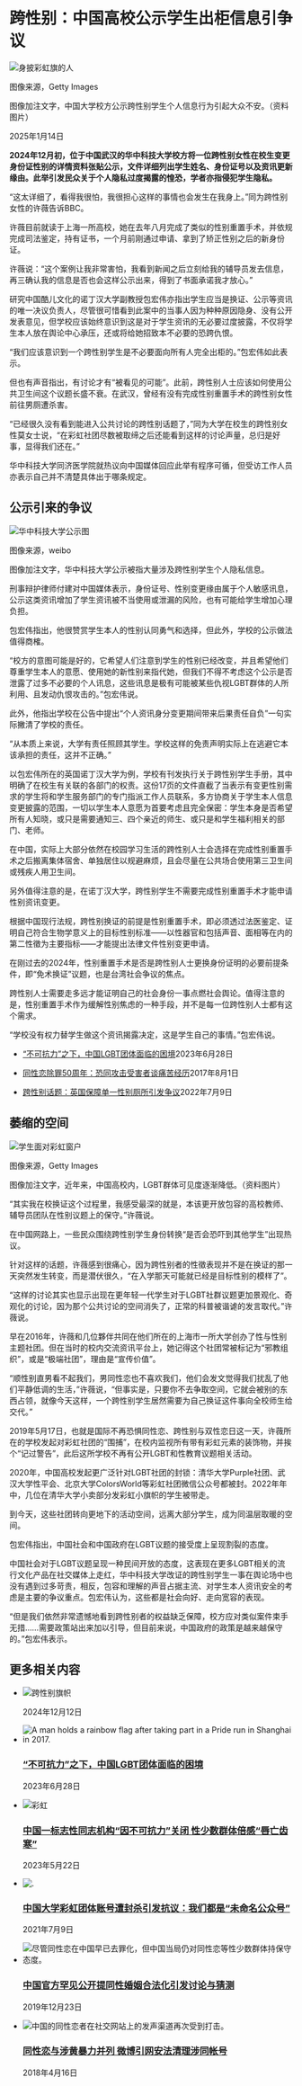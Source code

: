 # 跨性别：中国高校公示学生出柜信息引争议

![身披彩虹旗的人](https://ichef.bbci.co.uk/ace/ws/640/cpsprodpb/3f5f/live/4f5bf260-d22a-11ef-94cb-5f844ceb9e30.jpg.webp)

图像来源，Getty Images

图像加注文字，中国大学校方公示跨性别学生个人信息行为引起大众不安。（资料图片）

2025年1月14日

**2024年12月初，位于中国武汉的华中科技大学校方将一位跨性别女性在校生变更身份证性别的详情资料张贴公示，文件详细列出学生姓名、身份证号以及资讯更新缘由。此举引发民众关于个人隐私过度揭露的惶恐，学者亦指侵犯学生隐私。**

“这太详细了，看得我很怕，我很担心这样的事情也会发生在我身上。”同为跨性别女性的许薇告诉BBC。

许薇目前就读于上海一所高校，她在去年八月完成了类似的性别重置手术，并依规完成司法鉴定，持有证书，一个月前刚通过申请、拿到了矫正性别之后的新身份证。

许薇说：“这个案例让我非常害怕，我看到新闻之后立刻给我的辅导员发去信息，再三确认我的信息是否也会这样公示出来，得到了书面承诺我才放心。”

研究中国酷儿文化的诺丁汉大学副教授包宏伟亦指出学生应当是换证、公示等资讯的唯一决议负责人，尽管很可惜看到此案中的当事人因为种种原因隐身、没有公开发表意见，但学校应该始终意识到这是对于学生资讯的无必要过度披露，不仅将学生本人放在舆论中心承压，还或将给她招致本不必要的恐跨仇恨。

“我们应该意识到一个跨性别学生是不必要面向所有人完全出柜的。”包宏伟如此表示。

但也有声音指出，有讨论才有“被看见的可能”。此前，跨性别人士应该如何使用公共卫生间这个议题长盛不衰。在武汉，曾经有没有完成性别重置手术的跨性别女性前往男厕遭杀害。

“已经很久没有看到能进入公共讨论的跨性别话题了，”同为大学在校生的跨性别女性莫女士说，“在彩虹社团尽数被取缔之后还能看到这样的讨论声量，总归是好事，显得我们还在。”

华中科技大学同济医学院就热议向中国媒体回应此举有程序可循，但受访工作人员亦表示自己并不清楚具体出于哪条规定。

## 公示引来的争议

![华中科技大学公示图](https://ichef.bbci.co.uk/ace/ws/640/cpsprodpb/1dae/live/9b023fd0-d22a-11ef-87df-d575b9a434a4.png.webp)

图像来源，weibo

图像加注文字，华中科技大学公示被指大量涉及跨性别学生个人隐私信息。

刑事辩护律师付建对中国媒体表示，身份证号、性别变更缘由属于个人敏感讯息，公示这类资讯增加了学生资讯被不当使用或泄漏的风险，也有可能给学生增加心理负担。

包宏伟指出，他很赞赏学生本人的性别认同勇气和选择，但此外，学校的公示做法值得商榷。

“校方的意图可能是好的，它希望人们注意到学生的性别已经改变，并且希望他们尊重学生本人的意愿、使用她的新性别来指代她，但我们不得不考虑这个公示是否泄露了过多不必要的个人讯息，这些讯息是极有可能被某些仇视LGBT群体的人所利用、且发动仇恨攻击的。”包宏伟说。

此外，他指出学校在公告中提出“个人资讯身分变更期间带来后果责任自负”一句实际撇清了学校的责任。

“从本质上来说，大学有责任照顾其学生。学校这样的免责声明实际上在逃避它本该承担的责任，这并不正确。”

以包宏伟所在的英国诺丁汉大学为例，学校有刊发执行关于跨性别学生手册，其中明确了在校生有关联的各部门的权责。这份17页的文件直截了当表示有变更性别需求的学生将和学生服务部门的专门指派工作人员联系，多方协商关于学生本人信息变更披露的范围，一切以学生本人意愿为首要考虑且完全保密：学生本身是否希望所有人知晓，或只是需要通知三、四个亲近的师生、或只是和学生福利相关的部门、老师。

在中国，实际上大部分依然在校园学习生活的跨性别人士会选择在完成性别重置手术之后搬离集体宿舍、单独居住以规避麻烦，且会尽量在公共场合使用第三卫生间或残疾人用卫生间。

另外值得注意的是，在诺丁汉大学，跨性别学生不需要完成性别重置手术才能申请性别资讯变更。

根据中国现行法规，跨性别换证的前提是性别重置手术，即必须透过法医鉴定、证明自己符合生物学意义上的目标性别标准——以性器官和包括声音、面相等在内的第二性徵为主要指标——才能提出法律文件性别变更申请。

在刚过去的2024年，性别重置手术是否是跨性别人士更换身份证明的必要前提条件，即“免术换证”议题，也是台湾社会争议的焦点。

跨性别人士需要走多远才能证明自己的社会身份一事点燃社会舆论。值得注意的是，性别重置手术作为缓解性别焦虑的一种手段，并不是每一位跨性别人士都有这个需求。

“学校没有权力替学生做这个资讯揭露决定，这是学生自己的事情。”包宏伟说。

-   [“不可抗力”之下，中国LGBT团体面临的困境](https://www.bbc.com/zhongwen/trad/chinese-news-66040480)2023年6月28日

-   [同性恋除罪50周年：恐同攻击受害者谈痛苦经历](https://www.bbc.com/zhongwen/trad/uk-40789198)2017年8月1日

-   [跨性别话题：英国保障单一性别厕所引发争议](https://www.bbc.com/zhongwen/trad/uk-62050253)2022年7月9日

## 萎缩的空间

![学生面对彩虹窗户](https://ichef.bbci.co.uk/ace/ws/640/cpsprodpb/3c4b/live/116b5c10-d22b-11ef-87df-d575b9a434a4.jpg.webp)

图像来源，Getty Images

图像加注文字，近年来，中国高校内，LGBT群体可见度逐渐降低。（资料图片）

“其实我在校换证这个过程里，我感受最深的就是，本该更开放包容的高校教师、辅导员团队在性别议题上的保守。”许薇说。

在中国网路上，一些民众围绕跨性别学生身份转换“是否会恐吓到其他学生”出现热议。

针对这样的话题，许薇感到很痛心，因为跨性别者的性徵表现并不是在换证的那一天突然发生转变，而是潜伏很久，“在入学那天可能就已经是目标性别的模样了”。

“这样的讨论其实也显示出现在更年轻一代学生对于LGBT社群议题更加景观化、奇观化的讨论，因为那个公共讨论的空间消失了，正常的科普被谐谑的发言取代。”许薇说。

早在2016年，许薇和几位夥伴共同在他们所在的上海市一所大学创办了性与性别主题社团。但在当时的校内交流资讯平台上，她记得这个社团常被标记为“邪教组织”，或是“极端社团”，理由是“宣传价值”。

“顺性别直男看不起我们，男同性恋也不喜欢我们，他们会发文觉得我们扰乱了他们平静低调的生活，”许薇说，“但事实是，只要你不去争取空间，它就会被别的东西占领，就像今天这样，一个跨性别学生居然需要为自己换证这件事向全校师生给交代。”

2019年5月17日，也就是国际不再恐惧同性恋、跨性别与双性恋日这一天，许薇所在的学校发起对彩虹社团的“围捕”，在校内监视所有带有彩虹元素的装饰物，并挨个“记过警告”，此后这所学校不再有公开LGBT和性教育议题相关活动。

2020年，中国高校发起更广泛针对LGBT社团的封锁：清华大学Purple社团、武汉大学性平会、北京大学ColorsWorld等彩虹社团微信公众号都被封。2022年年中，几位在清华大学小卖部分发彩虹小旗帜的学生被带走。

到今天，这些社团转向更地下的活动空间，远离大部分学生，成为同温层取暖的空间。

包宏伟指出，中国社会和中国政府在LGBT议题的接受度上呈现割裂的态度。

中国社会对于LGBT议题呈现一种民间开放的态度，这表现在更多LGBT相关的流行文化产品在社交媒体上走红，华中科技大学改证的跨性别学生一事在舆论场中也没有遇到过多苛责，相反，包容和理解的声音占据主流、对学生本人资讯安全的考虑是主要的争议重点。包宏伟认为，这些都是社会向好、走向宽容的表现。

“但是我们依然非常遗憾地看到跨性别者的权益缺乏保障，校方应对类似案件束手无措……需要政策站出来加以引导，但目前来说，中国政府的政策是越来越保守的。”包宏伟表示。

## 更多相关内容

-   ![跨性别旗帜](https://ichef.bbci.co.uk/ace/ws/660/cpsprodpb/5c14/live/11923e00-b79d-11ef-835c-1f7985ca3f00.jpg.webp)
    
    2024年12月12日

-   ![A man holds a rainbow flag after taking part in a Pride run in Shanghai in 2017.](https://ichef.bbci.co.uk/ace/ws/660/cpsprodpb/15E1E/production/_130203698_gettyimages-696802186.jpg.webp)
    
    ### [“不可抗力”之下，中国LGBT团体面临的困境](/zhongwen/trad/chinese-news-66040480) 
    2023年6月28日
    
-   ![彩虹](https://ichef.bbci.co.uk/ace/ws/660/cpsprodpb/11934/production/_129788917_whatsubject.jpg.webp)

    ### [中国一标志性同志机构“因不可抗力”关闭 性少数群体倍感“唇亡齿寒”](/zhongwen/trad/chinese-news-65656315) 
    2023年5月22日
    
-   ![.](https://ichef.bbci.co.uk/ace/ws/660/cpsprodpb/8890/production/_119306943_gettyimages-686195798.jpg.webp)
    
    ### [中国大学彩虹团体账号遭封杀引发抗议：我们都是“未命名公众号”](/zhongwen/trad/chinese-news-57763594) 
    2021年7月9日
    
-   ![尽管同性恋在中国早已去罪化，但中国当局仍对同性恋等性少数群体持保守态度。](https://ichef.bbci.co.uk/ace/ws/660/cpsprodpb/1053D/production/_110277866_gettyimages-1125432100.jpg.webp)
    
    ### [中国官方罕见公开提同性婚姻合法化引发讨论与猜测](/zhongwen/trad/chinese-news-50888826) 
    2019年12月23日
    
-   ![中国的同性恋者在社交网站上的发声渠道再次受到打击。](https://ichef.bbci.co.uk/ace/ws/660/cpsprodpb/981A/production/_100883983_gettyimages-876862548.jpg.webp)
    
    ### [同性恋与涉黄暴力并列 微博引网安法清理涉同帐号](/zhongwen/trad/chinese-news-43775360) 
    2018年4月16日